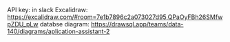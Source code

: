 API key: in slack
Excalidraw: https://excalidraw.com/#room=7e1b7896c2a073027d95,QPaOyFBh26SMfwpZDU_pLw
databse diagram: https://drawsql.app/teams/data-140/diagrams/aplication-assistant-2